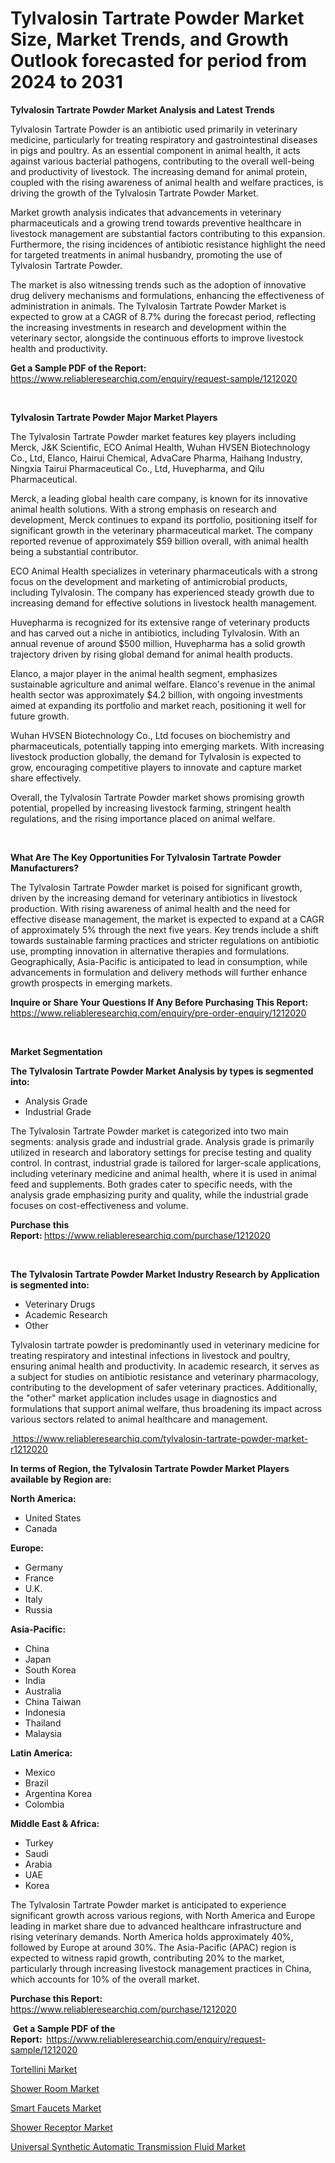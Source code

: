<p><h1>Tylvalosin Tartrate Powder Market Size, Market Trends, and Growth Outlook forecasted for period from 2024 to 2031</h1></p><p><strong>Tylvalosin Tartrate Powder Market Analysis and Latest Trends</strong></p>
<p><p>Tylvalosin Tartrate Powder is an antibiotic used primarily in veterinary medicine, particularly for treating respiratory and gastrointestinal diseases in pigs and poultry. As an essential component in animal health, it acts against various bacterial pathogens, contributing to the overall well-being and productivity of livestock. The increasing demand for animal protein, coupled with the rising awareness of animal health and welfare practices, is driving the growth of the Tylvalosin Tartrate Powder Market. </p><p>Market growth analysis indicates that advancements in veterinary pharmaceuticals and a growing trend towards preventive healthcare in livestock management are substantial factors contributing to this expansion. Furthermore, the rising incidences of antibiotic resistance highlight the need for targeted treatments in animal husbandry, promoting the use of Tylvalosin Tartrate Powder.</p><p>The market is also witnessing trends such as the adoption of innovative drug delivery mechanisms and formulations, enhancing the effectiveness of administration in animals. The Tylvalosin Tartrate Powder Market is expected to grow at a CAGR of 8.7% during the forecast period, reflecting the increasing investments in research and development within the veterinary sector, alongside the continuous efforts to improve livestock health and productivity.</p></p>
<p><strong>Get a Sample PDF of the Report:&nbsp;</strong> <a href="https://www.reliableresearchiq.com/enquiry/request-sample/1212020?utm_campaign=1847&utm_medium=2&utm_source=Github&utm_content=ia&utm_term=17122024&utm_id=tylvalosin-tartrate-powder">https://www.reliableresearchiq.com/enquiry/request-sample/1212020</a></p>
<p>&nbsp;</p>
<p><strong>Tylvalosin Tartrate Powder Major Market Players</strong></p>
<p><p>The Tylvalosin Tartrate Powder market features key players including Merck, J&K Scientific, ECO Animal Health, Wuhan HVSEN Biotechnology Co., Ltd, Elanco, Hairui Chemical, AdvaCare Pharma, Haihang Industry, Ningxia Tairui Pharmaceutical Co., Ltd, Huvepharma, and Qilu Pharmaceutical. </p><p>Merck, a leading global health care company, is known for its innovative animal health solutions. With a strong emphasis on research and development, Merck continues to expand its portfolio, positioning itself for significant growth in the veterinary pharmaceutical market. The company reported revenue of approximately $59 billion overall, with animal health being a substantial contributor.</p><p>ECO Animal Health specializes in veterinary pharmaceuticals with a strong focus on the development and marketing of antimicrobial products, including Tylvalosin. The company has experienced steady growth due to increasing demand for effective solutions in livestock health management.</p><p>Huvepharma is recognized for its extensive range of veterinary products and has carved out a niche in antibiotics, including Tylvalosin. With an annual revenue of around $500 million, Huvepharma has a solid growth trajectory driven by rising global demand for animal health products.</p><p>Elanco, a major player in the animal health segment, emphasizes sustainable agriculture and animal welfare. Elanco's revenue in the animal health sector was approximately $4.2 billion, with ongoing investments aimed at expanding its portfolio and market reach, positioning it well for future growth.</p><p>Wuhan HVSEN Biotechnology Co., Ltd focuses on biochemistry and pharmaceuticals, potentially tapping into emerging markets. With increasing livestock production globally, the demand for Tylvalosin is expected to grow, encouraging competitive players to innovate and capture market share effectively. </p><p>Overall, the Tylvalosin Tartrate Powder market shows promising growth potential, propelled by increasing livestock farming, stringent health regulations, and the rising importance placed on animal welfare.</p></p>
<p>&nbsp;</p>
<p><strong>What Are The Key Opportunities For Tylvalosin Tartrate Powder Manufacturers?</strong></p>
<p><p>The Tylvalosin Tartrate Powder market is poised for significant growth, driven by the increasing demand for veterinary antibiotics in livestock production. With rising awareness of animal health and the need for effective disease management, the market is expected to expand at a CAGR of approximately 5% through the next five years. Key trends include a shift towards sustainable farming practices and stricter regulations on antibiotic use, prompting innovation in alternative therapies and formulations. Geographically, Asia-Pacific is anticipated to lead in consumption, while advancements in formulation and delivery methods will further enhance growth prospects in emerging markets.</p></p>
<p><strong>Inquire or Share Your Questions If Any Before Purchasing This Report:</strong> <a href="https://www.reliableresearchiq.com/enquiry/pre-order-enquiry/1212020?utm_campaign=1847&utm_medium=2&utm_source=Github&utm_content=ia&utm_term=17122024&utm_id=tylvalosin-tartrate-powder">https://www.reliableresearchiq.com/enquiry/pre-order-enquiry/1212020</a></p>
<p>&nbsp;</p>
<p><strong>Market Segmentation</strong></p>
<p><strong>The Tylvalosin Tartrate Powder Market Analysis by types is segmented into:</strong></p>
<p><ul><li>Analysis Grade</li><li>Industrial Grade</li></ul></p>
<p><p>The Tylvalosin Tartrate Powder market is categorized into two main segments: analysis grade and industrial grade. Analysis grade is primarily utilized in research and laboratory settings for precise testing and quality control. In contrast, industrial grade is tailored for larger-scale applications, including veterinary medicine and animal health, where it is used in animal feed and supplements. Both grades cater to specific needs, with the analysis grade emphasizing purity and quality, while the industrial grade focuses on cost-effectiveness and volume.</p></p>
<p><strong>Purchase this Report:&nbsp;</strong><a href="https://www.reliableresearchiq.com/purchase/1212020?utm_campaign=1847&utm_medium=2&utm_source=Github&utm_content=ia&utm_term=17122024&utm_id=tylvalosin-tartrate-powder">https://www.reliableresearchiq.com/purchase/1212020</a></p>
<p>&nbsp;</p>
<p><strong>The Tylvalosin Tartrate Powder Market Industry Research by Application is segmented into:</strong></p>
<p><ul><li>Veterinary Drugs</li><li>Academic Research</li><li>Other</li></ul></p>
<p><p>Tylvalosin tartrate powder is predominantly used in veterinary medicine for treating respiratory and intestinal infections in livestock and poultry, ensuring animal health and productivity. In academic research, it serves as a subject for studies on antibiotic resistance and veterinary pharmacology, contributing to the development of safer veterinary practices. Additionally, the "other" market application includes usage in diagnostics and formulations that support animal welfare, thus broadening its impact across various sectors related to animal healthcare and management.</p></p>
<p><a href="https://www.reliableresearchiq.com/tylvalosin-tartrate-powder-market-r1212020?utm_campaign=1847&utm_medium=2&utm_source=Github&utm_content=ia&utm_term=17122024&utm_id=tylvalosin-tartrate-powder">&nbsp;https://www.reliableresearchiq.com/tylvalosin-tartrate-powder-market-r1212020</a></p>
<p><strong>In terms of Region, the Tylvalosin Tartrate Powder Market Players available by Region are:</strong></p>
<p>
    <p> <strong> North America: </strong>
        <ul>
            <li>United States</li>
            <li>Canada</li>
        </ul>
        </p> 
    <p> <strong> Europe: </strong>
        <ul>
            <li>Germany</li>
            <li>France</li>
            <li>U.K.</li>
            <li>Italy</li>
            <li>Russia</li>
        </ul>
        </p> 
    <p> <strong> Asia-Pacific: </strong>
        <ul>
            <li>China</li>
            <li>Japan</li>
            <li>South Korea</li>
            <li>India</li>
            <li>Australia</li>
            <li>China Taiwan</li>
            <li>Indonesia</li>
            <li>Thailand</li>
            <li>Malaysia</li>
        </ul>
        </p> 
    <p> <strong> Latin America: </strong>
        <ul>
            <li>Mexico</li>
            <li>Brazil</li>
            <li>Argentina Korea</li>
            <li>Colombia</li>
        </ul>
        </p> 
    <p> <strong> Middle East & Africa: </strong>
        <ul>
            <li>Turkey</li>
            <li>Saudi</li>
            <li>Arabia</li>
            <li>UAE</li>
            <li>Korea</li>
        </ul>
    </p>
    </p>
<p><p>The Tylvalosin Tartrate Powder market is anticipated to experience significant growth across various regions, with North America and Europe leading in market share due to advanced healthcare infrastructure and rising veterinary demands. North America holds approximately 40%, followed by Europe at around 30%. The Asia-Pacific (APAC) region is expected to witness rapid growth, contributing 20% to the market, particularly through increasing livestock management practices in China, which accounts for 10% of the overall market.</p></p>
<p><strong>Purchase this Report: </strong><a href="https://www.reliableresearchiq.com/purchase/1212020?utm_campaign=1847&utm_medium=2&utm_source=Github&utm_content=ia&utm_term=17122024&utm_id=tylvalosin-tartrate-powder">https://www.reliableresearchiq.com/purchase/1212020</a></p>
<p>&nbsp;<strong>Get a Sample PDF of the Report:&nbsp;&nbsp;</strong><a href="https://www.reliableresearchiq.com/enquiry/request-sample/1212020?utm_campaign=1847&utm_medium=2&utm_source=Github&utm_content=ia&utm_term=17122024&utm_id=tylvalosin-tartrate-powder">https://www.reliableresearchiq.com/enquiry/request-sample/1212020</a></p>
<p><strong></strong></p>
<p><p><a href="https://www.linkedin.com/pulse/comprehend-tortellini-market-size-growing-cagr-45-comprehensive-j93ge?utm_campaign=1847&utm_medium=2&utm_source=Github&utm_content=ia&utm_term=17122024&utm_id=tylvalosin-tartrate-powder">Tortellini Market</a></p><p><a href="https://www.linkedin.com/pulse/shower-room-market-size-share-growth-analysis-type-application-pytof?utm_campaign=1847&utm_medium=2&utm_source=Github&utm_content=ia&utm_term=17122024&utm_id=tylvalosin-tartrate-powder">Shower Room Market</a></p><p><a href="https://www.linkedin.com/pulse/smart-faucets-market-size-forecast-2024-2031-cagr-131-development-f8uhf?utm_campaign=1847&utm_medium=2&utm_source=Github&utm_content=ia&utm_term=17122024&utm_id=tylvalosin-tartrate-powder">Smart Faucets Market</a></p><p><a href="https://www.linkedin.com/pulse/future-growth-revenue-analysis-shower-receptor-market-115-cagr-wagzf?utm_campaign=1847&utm_medium=2&utm_source=Github&utm_content=ia&utm_term=17122024&utm_id=tylvalosin-tartrate-powder">Shower Receptor Market</a></p><p><a href="https://www.linkedin.com/pulse/fore-clarion-insight-j6xzf?utm_campaign=1847&utm_medium=2&utm_source=Github&utm_content=ia&utm_term=17122024&utm_id=tylvalosin-tartrate-powder">Universal Synthetic Automatic Transmission Fluid Market</a></p></p>
